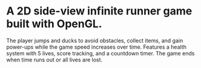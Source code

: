 # A 2D side-view infinite runner game built with OpenGL.
The player jumps and ducks to avoid obstacles, collect items, and gain power-ups while the game speed increases over time. Features a health system with 5 lives, score tracking, and a countdown timer. The game ends when time runs out or all lives are lost.
